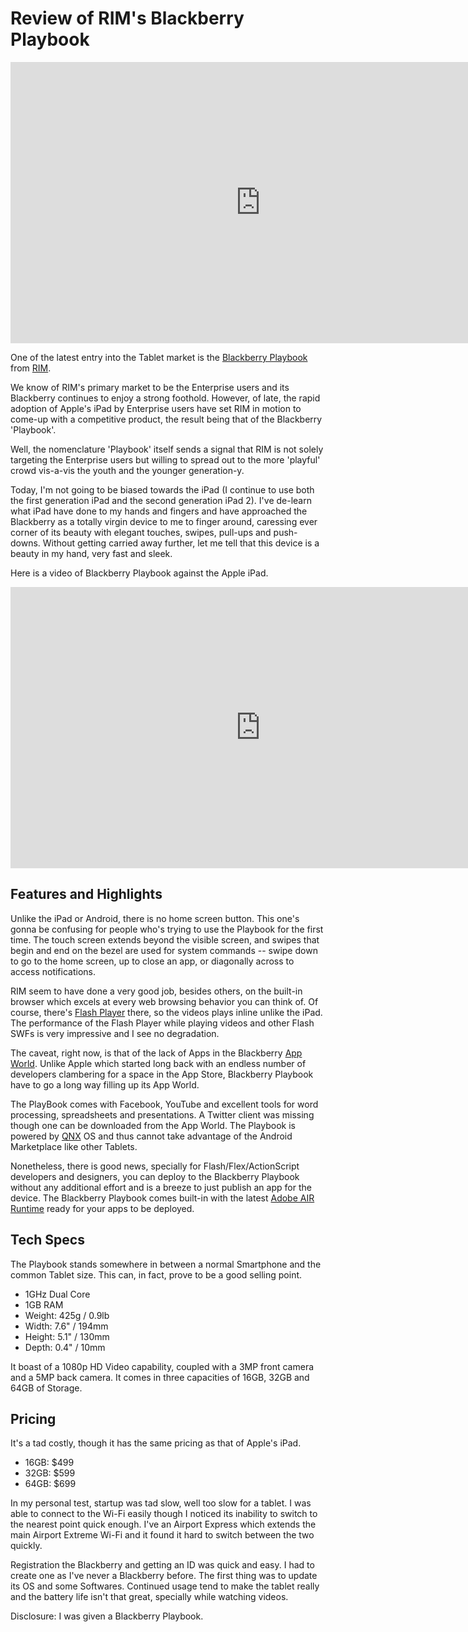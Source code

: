 # Review of RIM's Blackberry Playbook

<iframe width="800" height="450" src="https://www.youtube.com/embed/OLDh-6_sHT4" title="YouTube video player" frameborder="0" allow="accelerometer; autoplay; clipboard-write; encrypted-media; gyroscope; picture-in-picture; web-share" referrerpolicy="strict-origin-when-cross-origin" allowfullscreen></iframe>

One of the latest entry into the Tablet market is the <a href="http://us.blackberry.com/playbook-tablet/">Blackberry Playbook</a> from <a href="http://www.rim.com/">RIM</a>.

We know of RIM's primary market to be the Enterprise users and its Blackberry continues to enjoy a strong foothold. However, of late, the rapid adoption of Apple's iPad by Enterprise users have set RIM in motion to come-up with a competitive product, the result being that of the Blackberry 'Playbook'.

Well, the nomenclature 'Playbook' itself sends a signal that RIM is not solely targeting the Enterprise users but willing to spread out to the more 'playful' crowd vis-a-vis the youth and the younger generation-y.

Today, I'm not going to be biased towards the iPad (I continue to use both the first generation iPad and the second generation iPad 2). I've de-learn what iPad have done to my hands and fingers and have approached the Blackberry as a totally virgin device to me to finger around, caressing ever corner of its beauty with elegant touches, swipes, pull-ups and push-downs. Without getting carried away further, let me tell that this device is a beauty in my hand, very fast and sleek.

Here is a video of Blackberry Playbook against the Apple iPad.

<iframe width="800" height="450" src="https://www.youtube.com/embed/s72rGDUn2uo" title="YouTube video player" frameborder="0" allow="accelerometer; autoplay; clipboard-write; encrypted-media; gyroscope; picture-in-picture; web-share" referrerpolicy="strict-origin-when-cross-origin" allowfullscreen></iframe>

## Features and Highlights

Unlike the iPad or Android, there is no home screen button. This one's gonna be confusing for people who's trying to use the Playbook for the first time. The touch screen extends beyond the visible screen, and swipes that begin and end on the bezel are used for system commands -- swipe down to go to the home screen, up to close an app, or diagonally across to access notifications.

RIM seem to have done a very good job, besides others, on the built-in browser which excels at every web browsing behavior you can think of. Of course, there's <a href="http://www.adobe.com/products/flashplayer/">Flash Player</a> there, so the videos plays inline unlike the iPad. The performance of the Flash Player while playing videos and other Flash SWFs is very impressive and I see no degradation.

The caveat, right now, is that of the lack of Apps in the Blackberry <a href="http://us.blackberry.com/apps-software/appworld/">App World</a>. Unlike Apple which started long back with an endless number of developers clambering for a space in the App Store, Blackberry Playbook have to go a long way filling up its App World.

The PlayBook comes with Facebook, YouTube and excellent tools for word processing, spreadsheets and presentations. A Twitter client was missing though one can be downloaded from the App World. The Playbook is powered by <a href="http://www.qnx.com/products/neutrino-rtos/">QNX</a> OS and thus cannot take advantage of the Android Marketplace like other Tablets.

Nonetheless, there is good news, specially for Flash/Flex/ActionScript developers and designers, you can deploy to the Blackberry Playbook without any additional effort and is a breeze to just publish an app for the device. The Blackberry Playbook comes built-in with the latest <a href="http://www.adobe.com/products/air/">Adobe AIR Runtime</a> ready for your apps to be deployed.

## Tech Specs

The Playbook stands somewhere in between a normal Smartphone and the common Tablet size. This can, in fact, prove to be a good selling point.

- 1GHz Dual Core
- 1GB RAM
- Weight: 425g / 0.9lb
- Width: 7.6" / 194mm
- Height: 5.1" / 130mm
- Depth: 0.4" / 10mm

It boast of a 1080p HD Video capability, coupled with a 3MP front camera and a 5MP back camera. It comes in three capacities of 16GB, 32GB and 64GB of Storage.

## Pricing

It's a tad costly, though it has the same pricing as that of Apple's iPad.

- 16GB: $499
- 32GB: $599
- 64GB: $699

In my personal test, startup was tad slow, well too slow for a tablet. I was able to connect to the Wi-Fi easily though I noticed its inability to switch to the nearest point quick enough. I've an Airport Express which extends the main Airport Extreme Wi-Fi and it found it hard to switch between the two quickly.

Registration the Blackberry and getting an ID was quick and easy. I had to create one as I've never a Blackberry before. The first thing was to update its OS and some Softwares. Continued usage tend to make the tablet really and the battery life isn't that great, specially while watching videos.

Disclosure: I was given a Blackberry Playbook.